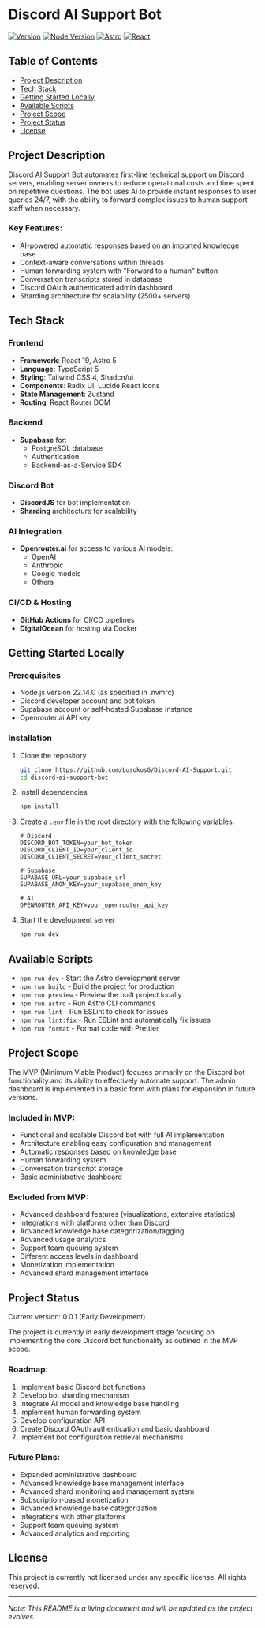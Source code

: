 # Discord AI Support Bot

[![Version](https://img.shields.io/badge/version-0.0.1-blue.svg)](package.json)
[![Node Version](https://img.shields.io/badge/node-22.14.0-green.svg)](.nvmrc)
[![Astro](https://img.shields.io/badge/Astro-5.5.5-orange.svg)](package.json)
[![React](https://img.shields.io/badge/React-19.0.0-blue.svg)](package.json)

## Table of Contents
- [Project Description](#project-description)
- [Tech Stack](#tech-stack)
- [Getting Started Locally](#getting-started-locally)
- [Available Scripts](#available-scripts)
- [Project Scope](#project-scope)
- [Project Status](#project-status)
- [License](#license)

## Project Description

Discord AI Support Bot automates first-line technical support on Discord servers, enabling server owners to reduce operational costs and time spent on repetitive questions. The bot uses AI to provide instant responses to user queries 24/7, with the ability to forward complex issues to human support staff when necessary.

### Key Features:
- AI-powered automatic responses based on an imported knowledge base
- Context-aware conversations within threads
- Human forwarding system with "Forward to a human" button
- Conversation transcripts stored in database
- Discord OAuth authenticated admin dashboard
- Sharding architecture for scalability (2500+ servers)

## Tech Stack

### Frontend
- **Framework**: React 19, Astro 5
- **Language**: TypeScript 5
- **Styling**: Tailwind CSS 4, Shadcn/ui
- **Components**: Radix UI, Lucide React icons
- **State Management**: Zustand
- **Routing**: React Router DOM

### Backend
- **Supabase** for:
  - PostgreSQL database
  - Authentication
  - Backend-as-a-Service SDK

### Discord Bot
- **DiscordJS** for bot implementation
- **Sharding** architecture for scalability

### AI Integration
- **Openrouter.ai** for access to various AI models:
  - OpenAI
  - Anthropic
  - Google models
  - Others

### CI/CD & Hosting
- **GitHub Actions** for CI/CD pipelines
- **DigitalOcean** for hosting via Docker

## Getting Started Locally

### Prerequisites
- Node.js version 22.14.0 (as specified in .nvmrc)
- Discord developer account and bot token
- Supabase account or self-hosted Supabase instance
- Openrouter.ai API key

### Installation

1. Clone the repository
   ```bash
   git clone https://github.com/LosokosG/Discord-AI-Support.git
   cd discord-ai-support-bot
   ```

2. Install dependencies
   ```bash
   npm install
   ```

3. Create a `.env` file in the root directory with the following variables:
   ```
   # Discord
   DISCORD_BOT_TOKEN=your_bot_token
   DISCORD_CLIENT_ID=your_client_id
   DISCORD_CLIENT_SECRET=your_client_secret

   # Supabase
   SUPABASE_URL=your_supabase_url
   SUPABASE_ANON_KEY=your_supabase_anon_key
   
   # AI
   OPENROUTER_API_KEY=your_openrouter_api_key
   ```

4. Start the development server
   ```bash
   npm run dev
   ```

## Available Scripts

- `npm run dev` - Start the Astro development server
- `npm run build` - Build the project for production
- `npm run preview` - Preview the built project locally
- `npm run astro` - Run Astro CLI commands
- `npm run lint` - Run ESLint to check for issues
- `npm run lint:fix` - Run ESLint and automatically fix issues
- `npm run format` - Format code with Prettier

## Project Scope

The MVP (Minimum Viable Product) focuses primarily on the Discord bot functionality and its ability to effectively automate support. The admin dashboard is implemented in a basic form with plans for expansion in future versions.

### Included in MVP:
- Functional and scalable Discord bot with full AI implementation
- Architecture enabling easy configuration and management
- Automatic responses based on knowledge base
- Human forwarding system
- Conversation transcript storage
- Basic administrative dashboard

### Excluded from MVP:
- Advanced dashboard features (visualizations, extensive statistics)
- Integrations with platforms other than Discord
- Advanced knowledge base categorization/tagging
- Advanced usage analytics
- Support team queuing system
- Different access levels in dashboard
- Monetization implementation
- Advanced shard management interface

## Project Status

Current version: 0.0.1 (Early Development)

The project is currently in early development stage focusing on implementing the core Discord bot functionality as outlined in the MVP scope.

### Roadmap:
1. Implement basic Discord bot functions
2. Develop bot sharding mechanism
3. Integrate AI model and knowledge base handling
4. Implement human forwarding system
5. Develop configuration API
6. Create Discord OAuth authentication and basic dashboard
7. Implement bot configuration retrieval mechanisms

### Future Plans:
- Expanded administrative dashboard
- Advanced knowledge base management interface
- Advanced shard monitoring and management system
- Subscription-based monetization
- Advanced knowledge base categorization
- Integrations with other platforms
- Support team queuing system
- Advanced analytics and reporting

## License

This project is currently not licensed under any specific license. All rights reserved.

---

*Note: This README is a living document and will be updated as the project evolves.* 